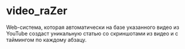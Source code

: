 # video_raZer
Web-системa, которая автоматически на базе указанного видео из YouTube создаст уникальную статью со скриншотами из видео и с таймингом по каждому абзацу.
